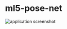 # ml5-pose-net

![application screenshot](https://github.com/atorov/ml5-pose-net/blob/master/demo.gif)
